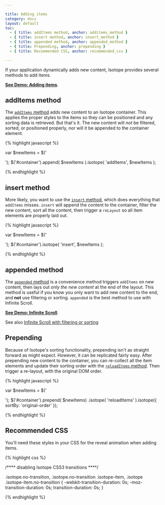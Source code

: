 ```yaml
---

title: Adding items
category: docs
layout: default
toc:
  - { title: addItems method, anchor: additems_method }
  - { title: insert method, anchor: insert_method }
  - { title: appended method, anchor: appended_method }
  - { title: Prepending, anchor: prepending }
  - { title: Recommended CSS, anchor: recommended_css }

---
```


If your application dynamically adds new content, Isotope provides several methods to add items.

[**See Demo: Adding items**](../demos/adding-items.html).

## addItems method

The [`addItems` method](methods.html#additems) adds new content to an Isotope container. This applies the proper styles to the items so they can be positioned and any sorting data is retrieved. But that's it. The new content will _not_ be filtered, sorted, or positioned properly, nor will it be appended to the container element.

{% highlight javascript %}

var $newItems = $('<div class="item" /><div class="item" /><div class="item" />');
$('#container').append( $newItems ).isotope( 'addItems', $newItems );

{% endhighlight %}

## insert method

More likely, you want to use the [`insert` method](methods.html#insert), which does everything that `addItems` misses. `insert` will append the content to the container, filter the new content, sort all the content, then trigger a `reLayout` so all item elements are properly laid out.

{% highlight javascript %}

var $newItems = $('<div class="item" /><div class="item" /><div class="item" />');
$('#container').isotope( 'insert', $newItems );

{% endhighlight %}

## appended method

The [`appended` method](methods.html#appended) is a convenience method triggers `addItems` on new content, then lays out _only the new content_ at the end of the layout. This method is useful if you know you only want to add new content to the end, and **not** use filtering or sorting.  `appended` is the best method to use with Infinite Scroll.

[**See Demo: Infinite Scroll**](../demos/infinite-scroll.html).

See also [Infinite Scroll with filtering or sorting](help.html#infinite_scroll_with_filtering_or_sorting)

## Prepending

Because of Isotope's sorting functionality, prepending isn't as straight forward as might expect. However, it can be replicated fairly easy.  After prepending new content to the container, you can re-collect all the item elements and update their sorting order with the [`reloadItems` method](methods.html#reloaditems). Then trigger a re-layout, with the original DOM order.

{% highlight javascript %}

var $newItems = $('<div class="item" /><div class="item" /><div class="item" />');
$('#container').prepend( $newItems)
  .isotope( 'reloadItems' ).isotope({ sortBy: 'original-order' });

{% endhighlight %}

## Recommended CSS

You'll need these styles in your CSS for the reveal animation when adding items.

{% highlight css %}

/**** disabling Isotope CSS3 transitions ****/

.isotope.no-transition,
.isotope.no-transition .isotope-item,
.isotope .isotope-item.no-transition {
  -webkit-transition-duration: 0s;
     -moz-transition-duration: 0s;
          transition-duration: 0s;
}

{% endhighlight %}
